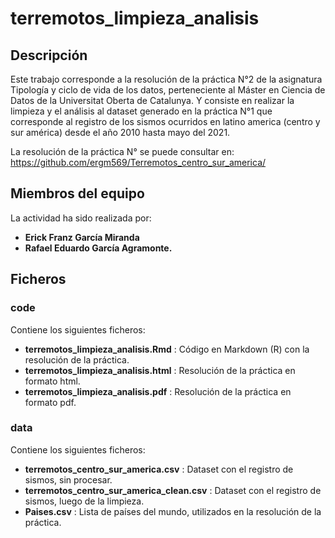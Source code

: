 # terremotos_limpieza_analisis

## Descripción

Este trabajo corresponde a la resolución de la práctica N°2 de la asignatura Tipología y ciclo de vida de los datos, perteneciente al Máster en Ciencia de Datos de la Universitat Oberta de Catalunya. Y consiste en realizar la limpieza y el análisis al dataset generado en la práctica N°1 que corresponde al registro de los sismos ocurridos en latino america (centro y sur américa) desde el año 2010 hasta mayo del 2021. 

La resolución de la práctica N° se puede consultar en: https://github.com/ergm569/Terremotos_centro_sur_america/

## Miembros del equipo

La actividad ha sido realizada por:
* **Erick Franz García Miranda** 
* **Rafael Eduardo García Agramonte.**

## Ficheros

### code

Contiene los siguientes ficheros:

* **terremotos_limpieza_analisis.Rmd** : Código en Markdown (R) con la resolución de la práctica.
* **terremotos_limpieza_analisis.html** : Resolución de la práctica en formato html.
* **terremotos_limpieza_analisis.pdf** : Resolución de la práctica en formato pdf.

### data

Contiene los siguientes ficheros:

* **terremotos_centro_sur_america.csv** : Dataset con el registro de sismos, sin procesar.
* **terremotos_centro_sur_america_clean.csv** : Dataset con el registro de sismos, luego de la limpieza.
* **Paises.csv** : Lista de países del mundo, utilizados en la resolución de la práctica.
